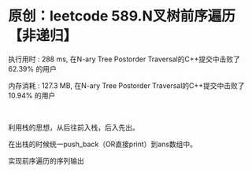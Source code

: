 # 原创：leetcode 589.N叉树前序遍历【非递归】

执行用时 : 288 ms, 在N-ary Tree Postorder Traversal的C++提交中击败了62.39% 的用户

内存消耗 : 127.3 MB, 在N-ary Tree Postorder Traversal的C++提交中击败了10.94% 的用户

 

利用栈的思想，从后往前入栈，后入先出。

在出栈的时候统一push_back（OR直接print）到ans数组中。

实现前序遍历的序列输出

 
